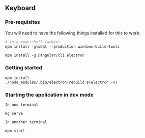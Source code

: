 ## Keyboard

### Pre-requisites
You will need to have the following things installed for this to work:
```powershell
# in a powershell (admin)
npm install -global --production windows-build-tools
```

```shell
npm install -g @angular/cli electron
```

### Getting started
```shell
npm install
./node_modules/.bin/electron-rebuild $(electron -v)
```

### Starting the application in dev mode

`In one terminal`
```shell
ng serve
```

`In another terminal`
```shell
npm start 
```